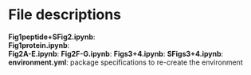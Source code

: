 # File descriptions
**Fig1peptide+SFig2.ipynb**:    
**Fig1protein.ipynb**:  
**Fig2A-E.ipynb**:
**Fig2F-G.ipynb**:
**Figs3+4.ipynb**:
**SFigs3+4.ipynb**:
**environment.yml**: package specifications to re-create the environment  
